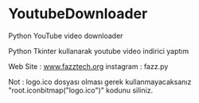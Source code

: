 # YoutubeDownloader
Python YouTube video downloader

Python Tkinter kullanarak youtube video indirici yaptım

Web Site : www.fazztech.org
instagram : fazz.py

Not : logo.ico dosyası olması gerek kullanmayacaksanız "root.iconbitmap("logo.ico")" kodunu siliniz.
